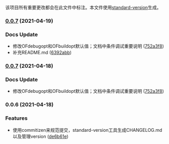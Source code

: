 该项目所有重要更改都会在此文件中标注。本文件使用[standard-version](https://github.com/conventional-changelog/standard-version)生成。
### [0.0.7](https://gitee.com/xfygogo/ofextension/compare/v0.0.6...v0.0.7) (2021-04-19)


### Docs Update

* 修改OFdebugopt和OFbuildopt默认值；文档中条件调试重要说明 ([752a3f8](https://gitee.com/xfygogo/ofextension/commit/752a3f89bbc1c7cb085bb3b8506f30d96875e618))
* 补充README.md ([6392abb](https://gitee.com/xfygogo/ofextension/commit/6392abb062e6d4c69e8f6290c6605f257a0eb237))

### [0.0.7](https://gitee.com/xfygogo/ofextension/compare/v0.0.6...v0.0.7) (2021-04-18)


### Docs Update

* 修改OFdebugopt和OFbuildopt默认值；文档中条件调试重要说明 ([752a3f8](https://gitee.com/xfygogo/ofextension/commit/752a3f89bbc1c7cb085bb3b8506f30d96875e618))

### 0.0.6 (2021-04-18)


### Features

* 使用commitizen来规范提交，standard-version工具生成CHANGELOG.md以及管理version ([de6b61e](https://gitee.com/xfygogo/ofextension/commit/de6b61efb8dc31a920d727fd876bf0a1056bd181))
